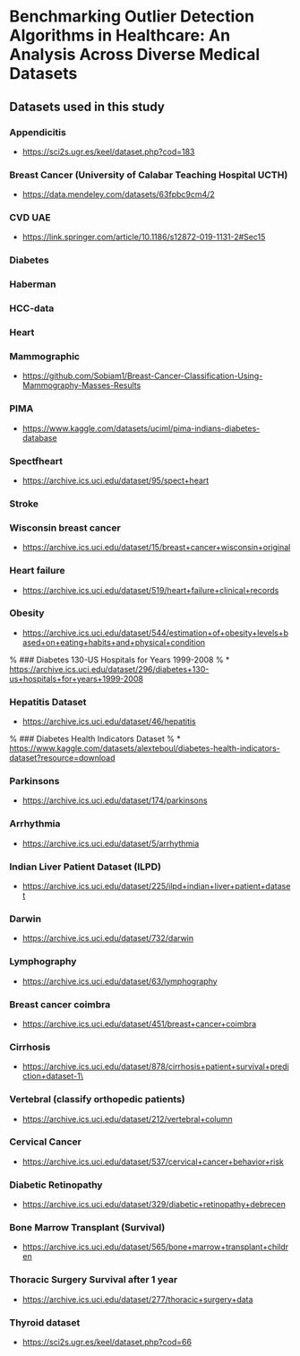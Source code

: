 # Benchmarking Outlier Detection Algorithms in Healthcare: An Analysis Across Diverse Medical Datasets

## Datasets used in this study
### Appendicitis
* https://sci2s.ugr.es/keel/dataset.php?cod=183

### Breast Cancer (University of Calabar Teaching Hospital UCTH)
* https://data.mendeley.com/datasets/63fpbc9cm4/2 

### CVD UAE
* https://link.springer.com/article/10.1186/s12872-019-1131-2#Sec15

### Diabetes

### Haberman

### HCC-data

### Heart

### Mammographic
* https://github.com/Sobiam1/Breast-Cancer-Classification-Using-Mammography-Masses-Results

### PIMA
* https://www.kaggle.com/datasets/uciml/pima-indians-diabetes-database

### Spectfheart
* https://archive.ics.uci.edu/dataset/95/spect+heart

### Stroke

### Wisconsin breast cancer
* https://archive.ics.uci.edu/dataset/15/breast+cancer+wisconsin+original

### Heart failure
* https://archive.ics.uci.edu/dataset/519/heart+failure+clinical+records

### Obesity
* https://archive.ics.uci.edu/dataset/544/estimation+of+obesity+levels+based+on+eating+habits+and+physical+condition

% ### Diabetes 130-US Hospitals for Years 1999-2008
% * https://archive.ics.uci.edu/dataset/296/diabetes+130-us+hospitals+for+years+1999-2008

### Hepatitis Dataset
* https://archive.ics.uci.edu/dataset/46/hepatitis

% ### Diabetes Health Indicators Dataset 
% * https://www.kaggle.com/datasets/alexteboul/diabetes-health-indicators-dataset?resource=download

### Parkinsons
* https://archive.ics.uci.edu/dataset/174/parkinsons

### Arrhythmia
* https://archive.ics.uci.edu/dataset/5/arrhythmia

### Indian Liver Patient Dataset (ILPD)
* https://archive.ics.uci.edu/dataset/225/ilpd+indian+liver+patient+dataset

### Darwin
* https://archive.ics.uci.edu/dataset/732/darwin

### Lymphography
* https://archive.ics.uci.edu/dataset/63/lymphography

### Breast cancer coimbra
* https://archive.ics.uci.edu/dataset/451/breast+cancer+coimbra

### Cirrhosis
* https://archive.ics.uci.edu/dataset/878/cirrhosis+patient+survival+prediction+dataset-1\

### Vertebral (classify orthopedic patients)
* https://archive.ics.uci.edu/dataset/212/vertebral+column

### Cervical Cancer
* https://archive.ics.uci.edu/dataset/537/cervical+cancer+behavior+risk

### Diabetic Retinopathy
* https://archive.ics.uci.edu/dataset/329/diabetic+retinopathy+debrecen

### Bone Marrow Transplant (Survival)
* https://archive.ics.uci.edu/dataset/565/bone+marrow+transplant+children

### Thoracic Surgery Survival after 1 year
* https://archive.ics.uci.edu/dataset/277/thoracic+surgery+data

### Thyroid dataset
* https://sci2s.ugr.es/keel/dataset.php?cod=66
